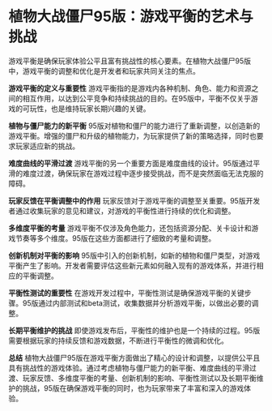 # 植物大战僵尸95版：游戏平衡的艺术与挑战

游戏平衡是确保玩家体验公平且富有挑战性的核心要素。在植物大战僵尸95版中，游戏平衡的调整和优化是开发者和玩家共同关注的焦点。

**游戏平衡的定义与重要性**
游戏平衡指的是游戏内各种机制、角色、能力和资源之间的相互作用，以达到公平竞争和持续挑战的目的。在95版中，平衡不仅关乎游戏的可玩性，也是维持玩家长期兴趣的关键。

**植物与僵尸能力的新平衡**
95版对植物和僵尸的能力进行了重新调整，以创造新的游戏平衡。增强的僵尸和升级的植物能力，为玩家提供了新的策略选择，同时也要求玩家适应新的挑战。

**难度曲线的平滑过渡**
游戏平衡的另一个重要方面是难度曲线的设计。95版通过平滑的难度过渡，确保玩家在游戏过程中逐步接受挑战，而不是突然面临无法克服的障碍。

**玩家反馈在平衡调整中的作用**
玩家反馈对于游戏平衡的调整至关重要。95版开发者通过收集玩家的意见和建议，对游戏的平衡性进行持续的优化和调整。

**多维度平衡的考量**
游戏平衡不仅涉及角色能力，还包括资源分配、关卡设计和游戏节奏等多个维度。95版在这些方面都进行了细致的考量和调整。

**创新机制对平衡的影响**
95版中引入的创新机制，如新的植物和僵尸类型，对游戏平衡产生了影响。开发者需要评估这些新元素如何融入现有的游戏体系，并进行相应的平衡调整。

**平衡性测试的重要性**
在游戏开发过程中，平衡性测试是确保游戏平衡的关键步骤。95版通过内部测试和beta测试，收集数据并分析游戏平衡，以做出必要的调整。

**长期平衡维护的挑战**
即使游戏发布后，平衡性的维护也是一个持续的过程。95版需要根据玩家的持续反馈和游戏数据，不断进行平衡性的微调和优化。

**总结**
植物大战僵尸95版在游戏平衡方面做出了精心的设计和调整，以提供公平且具有挑战性的游戏体验。通过考虑植物与僵尸能力的新平衡、难度曲线的平滑过渡、玩家反馈、多维度平衡的考量、创新机制的影响、平衡性测试以及长期平衡维护的挑战，95版在确保游戏平衡的同时，也为玩家带来了丰富和深入的游戏体验。